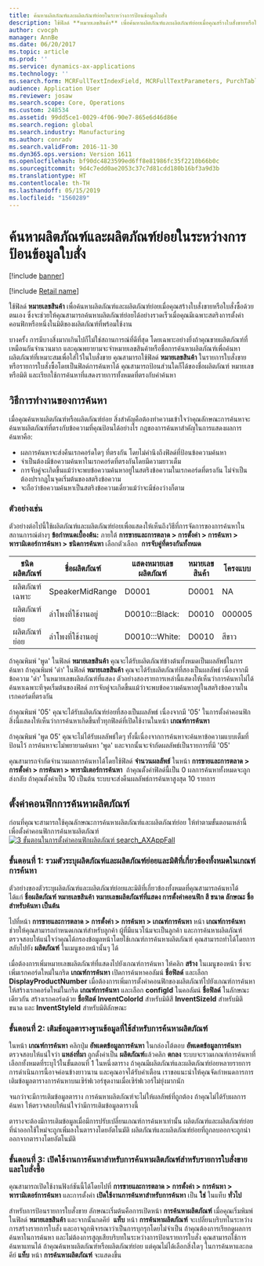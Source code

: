 ```yaml
---
title: ค้นหาผลิตภัณฑ์และผลิตภัณฑ์ย่อยในระหว่างการป้อนข้อมูลใบสั่ง
description: ใช้ฟิลด์ **หมายเลขสินค้า** เพื่อค้นหาผลิตภัณฑ์และผลิตภัณฑ์ย่อยเมื่อคุณสร้างใบสั่งขายหรือใบสั่งซื้อด้วยตนเอง ซึ่งจะช่วยให้คุณสามารถค้นหาผลิตภัณฑ์ย่อยได้อย่างรวดเร็วเมื่อคุณมีเฉพาะสตริงการตั้งค่าคอนฟิกหรือหนึ่งในมิติของผลิตภัณฑ์ที่พร้อมใช้งาน
author: cvocph
manager: AnnBe
ms.date: 06/20/2017
ms.topic: article
ms.prod: ''
ms.service: dynamics-ax-applications
ms.technology: ''
ms.search.form: MCRFullTextIndexField, MCRFullTextParameters, PurchTable, SalesTable
audience: Application User
ms.reviewer: josaw
ms.search.scope: Core, Operations
ms.custom: 248534
ms.assetid: 99dd5ce1-0029-4f06-90e7-865e6d46d86e
ms.search.region: global
ms.search.industry: Manufacturing
ms.author: conradv
ms.search.validFrom: 2016-11-30
ms.dyn365.ops.version: Version 1611
ms.openlocfilehash: bf90dc4823599ed6ff8e81986fc35f2210b66b0c
ms.sourcegitcommit: 9d4c7edd0ae2053c37c7d81cdd180b16bf3a9d3b
ms.translationtype: HT
ms.contentlocale: th-TH
ms.lasthandoff: 05/15/2019
ms.locfileid: "1560289"
---
```

# <a name="search-for-products-and-product-variants-during-order-entry"></a>ค้นหาผลิตภัณฑ์และผลิตภัณฑ์ย่อยในระหว่างการป้อนข้อมูลใบสั่ง

[!include [banner](../includes/banner.md)]

[!include [Retail name](../includes/retail-name.md)]

ใช้ฟิลด์ **หมายเลขสินค้า** เพื่อค้นหาผลิตภัณฑ์และผลิตภัณฑ์ย่อยเมื่อคุณสร้างใบสั่งขายหรือใบสั่งซื้อด้วยตนเอง  ซึ่งจะช่วยให้คุณสามารถค้นหาผลิตภัณฑ์ย่อยได้อย่างรวดเร็วเมื่อคุณมีเฉพาะสตริงการตั้งค่าคอนฟิกหรือหนึ่งในมิติของผลิตภัณฑ์ที่พร้อมใช้งาน

บางครั้ง การมีบางสิ่งมากเกินไปก็ไม่ใช่สถานการณ์ที่ดีที่สุด โดยเฉพาะอย่างยิ่งถ้าคุณขายผลิตภัณฑ์ที่เหมือนกันจำนวนมาก และคุณพยายามจะจำหมายเลขสินค้าหรือชื่อการค้นหาผลิตภัณฑ์เพื่อค้นหาผลิตภัณฑ์ที่เหมาะสมเพื่อใส่ไว้ในใบสั่งขาย คุณสามารถใช้ฟิลด์ **หมายเลขสินค้า** ในรายการใบสั่งขายหรือรายการใบสั่งซื้อโดยเป็นฟิลด์การค้นหาได้ คุณสามารถป้อนส่วนใดก็ได้ของชื่อผลิตภัณฑ์ หมายเลข หรือมิติ และเรียกใช้การค้นหาที่แสดงรายการทั้งหมดที่ตรงกับคำค้นหา

## <a name="how-searchworks"></a>วิธีการทำงานของการค้นหา
เมื่อคุณค้นหาผลิตภัณฑ์หรือผลิตภัณฑ์ย่อย สิ่งสำคัญคือต้องทำความเข้าใจว่าคุณลักษณะการค้นหาจะค้นหาผลิตภัณฑ์ที่ตรงกับข้อความที่คุณป้อนได้อย่างไร กฎของการค้นหาสำคัญในการแสดงผลการค้นหาคือ:

-   ผลการค้นหาจะส่งคืนเรกคอร์ดใดๆ ที่ตรงกัน โดยไม่คำนึงถึงฟิลด์ที่ป้อนข้อความค้นหา
-   จำเป็นต้องมีข้อความค้นหาในเรกคอร์ดที่ตรงกันโดยมีความยาวเต็ม
-   การจับคู่จะเกิดขึ้นแม้ว่าจะพบข้อความค้นหาอยู่ในสตริงข้อความในเรกคอร์ดที่ตรงกัน ไม่จำเป็นต้องปรากฏในจุดเริ่มต้นของสตริงข้อความ
-   จะถือว่าข้อความค้นหาเป็นสตริงข้อความเดี่ยวแม้ว่าจะมีช่องว่างก็ตาม

### <a name="examples"></a>ตัวอย่างเช่น

ตัวอย่างต่อไปนี้ใช้ผลิตภัณฑ์และผลิตภัณฑ์ย่อยเพื่อแสดงให้เห็นถึงวิธีที่การจัดการของการค้นหาในสถานการณ์ต่างๆ **ข้อกำหนดเบื้องต้น:** ภายใต้ **การขายและการตลาด &gt; การตั้งค่า &gt; การค้นหา &gt; พารามิเตอร์การค้นหา &gt; ชนิดการค้นหา** เลือกตัวเลือก  **การจับคู่ที่ตรงกันทั้งหมด**

| ชนิดผลิตภัณฑ์     | ชื่อผลิตภัณฑ์    | แสดงหมายเลขผลิตภัณฑ์ | หมายเลขสินค้า | โครงแบบ |
|------------------|-----------------|------------------------|-------------|---------------|
| ผลิตภัณฑ์เฉพาะ | SpeakerMidRange | D0001                  | D0001       | NA            |
| ผลิตภัณฑ์ย่อย  | ลำโพงที่ใช้งานอยู่  | D0010:::Black:         | D0010       | 000005        |
| ผลิตภัณฑ์ย่อย  | ลำโพงที่ใช้งานอยู่  | D0010:::White:         | D0010       | สีขาว         |

ถ้าคุณพิมพ์ 'พูด' ในฟิลด์ **หมายเลขสินค้า** คุณจะได้รับผลิตภัณฑ์ข้างต้นทั้งหมดเป็นผลลัพธ์ในการค้นหา ถ้าคุณพิมพ์ 'ดำ' ในฟิลด์ **หมายเลขสินค้า** คุณจะได้รับผลิตภัณฑ์ที่สองเป็นผลลัพธ์ เนื่องจากมีข้อความ 'ดำ' ในหมายเลขผลิตภัณฑ์ที่แสดง ตัวอย่างสองรายการเหล่านี้แสดงให้เห็นว่าการค้นหาไม่ได้ค้นหาเฉพาะทีจุดเริ่มต้นของฟิลด์ การจับคู่จะเกิดขึ้นแม้ว่าจะพบข้อความค้นหาอยู่ในสตริงข้อความในเรกคอร์ดที่ตรงกัน  

ถ้าคุณพิมพ์ '05' คุณจะได้รับผลิตภัณฑ์ย่อยที่สองเป็นผลลัพธ์ เนื่องจากมี '05' ในการตั้งค่าคอนฟิก สิ่งนี้แสดงให้เห็นว่าการค้นหาเกิดขึ้นทั่วทุกฟิลด์ที่เปิดใช้งานในหน้า **เกณฑ์การค้นหา**  

ถ้าคุณพิมพ์ 'พูด 05' คุณจะไม่ได้รับผลลัพธ์ใดๆ ทั้งนี้เนื่องจากการค้นหาจะค้นหาข้อความแบบเต็มที่ป้อนไว้ การค้นหาจะไม่พยายามค้นหา 'พูด' และจากนั้นจะจำกัดผลลัพธ์เป็นรายการที่มี '05'  

คุณสามารถจำกัดจำนวนผลการค้นหาได้โดยใช้ฟิลด์ **จำนวนผลลัพธ์** ในหน้า **การขายและการตลาด &gt; การตั้งค่า &gt; การค้นหา &gt; พารามิเตอร์การค้นหา**  ถ้าคุณตั้งค่าฟิลด์นี้เป็น 0 ผลการค้นหาทั้งหมดจะถูกส่งกลับ ถ้าคุณตั้งค่าเป็น 10 เป็นต้น ระบบจะส่งคืนผลลัพธ์การค้นหาสูงสุด 10 รายการ

## <a name="configure-the-productsearch"></a>ตั้งค่าคอนฟิกการค้นหาผลิตภัณฑ์
ก่อนที่คุณจะสามารถใช้คุณลักษณะการค้นหาผลิตภัณฑ์และผลิตภัณฑ์ย่อย ให้ทำตามขั้นตอนเหล่านี้เพื่อตั้งค่าคอนฟิกการค้นหาผลิตภัณฑ์ [![3 ขั้นตอนในการตั้งค่าคอนฟิกผลิตภัณฑ์ search\_AXAppFall](./media/3-steps-to-configure-product-search_axappfall.png)](./media/3-steps-to-configure-product-search_axappfall.png)

### <a name="step-1include-all-the-relevant-product-and-product-variant-identifiers-and-dimensions-in-the-search-criteria"></a>ขั้นตอนที่ 1: รวมตัวระบุผลิตภัณฑ์และผลิตภัณฑ์ย่อยและมิติที่เกี่ยวข้องทั้งหมดในเกณฑ์การค้นหา

ตัวอย่างของตัวระบุผลิตภัณฑ์และผลิตภัณฑ์ย่อยและมิติที่เกี่ยวข้องทั้งหมดที่คุณสามารถค้นหาได้ ได้แก่ **ชื่อผลิตภัณฑ์ หมายเลขสินค้า** **หมายเลขผลิตภัณฑ์ที่แสดง การตั้งค่าคอนฟิก สี ขนาด ลักษณะ ชื่อสำหรับค้นหา เป็นต้น**  

ไปที่หน้า **การขายและการตลาด &gt; การตั้งค่า &gt; การค้นหา &gt; เกณฑ์การค้นหา** หน้า **เกณฑ์การค้นหา** ช่วยให้คุณสามารถกำหนดเกณฑ์สำหรับลูกค้า ผู้ที่มีแนวโน้มจะเป็นลูกค้า และการค้นหาผลิตภัณฑ์ ตรวจสอบให้แน่ใจว่าคุณได้กรองข้อมูลหน้าโดยใช้เกณฑ์การค้นหาผลิตภัณฑ์ คุณสามารถทำได้โดยการสลับไปยัง **ผลิตภัณฑ์** ในเมนูของหน้านั้นๆ ได้  

เมื่อต้องการเพิ่มหมายเลขผลิตภัณฑ์ที่แสดงไปยังเกณฑ์การค้นหา ให้คลิก **สร้าง** ในเมนูของหน้า ซึ่งจะเพิ่มเรกคอร์ดใหม่ในกริด **เกณฑ์การค้นหา** เปิดการค้นหาคอลัมน์ **ชื่อฟิลด์** และเลือก **DisplayProductNumber** เมื่อต้องการเพิ่มการตั้งค่าคอนฟิกของผลิตภัณฑ์ไปยังเกณฑ์การค้นหา ให้สร้างเรกคอร์ดใหม่ในกริด **เกณฑ์การค้นหา** และเลือก **configId** ในคอลัมน์ **ชื่อฟิลด์** ในลักษณะเดียวกัน สร้างเรกคอร์ดด้วย **ชื่อฟิลด์** **InventColorId** สำหรับมิติสี **InventSizeId** สำหรับมิติขนาด และ **InventStyleId** สำหรับมิติลักษณะ

### <a name="step-2-populate-the-database-table-that-is-used-for-product-search"></a>ขั้นตอนที่ 2: เติมข้อมูลตารางฐานข้อมูลที่ใช้สำหรับการค้นหาผลิตภัณฑ์

ในหน้า **เกณฑ์การค้นหา** คลิกปุ่ม **อัพเดตข้อมูลการค้นหา** ในกล่องโต้ตอบ **อัพเดตข้อมูลการค้นหา** ตรวจสอบให้แน่ใจว่า **แหล่งที่มา** ถูกตั้งค่าเป็น **ผลิตภัณฑ์**แล้วคลิก **ตกลง** ระบบจะรวมเกณฑ์การค้นหาที่เลือกทั้งหมดที่ระบุไว้ในขั้นตอนที่ 1 ในหนึ่งตาราง ถ้าคุณมีผลิตภัณฑ์และผลิตภัณฑ์ย่อยหลายรายการ การดำเนินการนี้อาจค่อนข้างยาวนาน และคุณอาจได้รับคำเตือน เราขอแนะนำให้คุณจัดกำหนดการการเติมข้อมูลตารางการค้นหาบนเซิร์ฟเวอร์ชุดงานเมื่อเซิร์ฟเวอร์ไม่ยุ่งมากนัก  

จนกว่าจะมีการเติมข้อมูลตาราง การค้นหาผลิตภัณฑ์จะไม่ให้ผลลัพธ์ที่ถูกต้อง ถ้าคุณไม่ได้รับผลการค้นหา ให้ตรวจสอบให้แน่ใจว่ามีการเติมข้อมูลตารางนี้  

ตารางจะต้องมีการเติมข้อมูลเมื่อมีการปรับเปลี่ยนเกณฑ์การค้นหาเท่านั้น ผลิตภัณฑ์และผลิตภัณฑ์ย่อยที่นำออกใช้ใหม่จะถูกเพิ่มลงในตารางโดยอัตโนมัติ ผลิตภัณฑ์และผลิตภัณฑ์ย่อยที่ถูกลบออกจะถูกนำออกจากตารางโดยอัตโนมัติ

### <a name="step-3-enable-the-lookup-for-product-search-on-sales-and-purchase-order-lines"></a>ขั้นตอนที่ 3: เปิดใช้งานการค้นหาสำหรับการค้นหาผลิตภัณฑ์สำหรับรายการใบสั่งขายและใบสั่งซื้อ

คุณสามารถเปิดใช้งานฟังก์ชันนี้ได้โดยไปที่ **การขายและการตลาด &gt; การตั้งค่า &gt; การค้นหา &gt; พารามิเตอร์การค้นหา** และการตั้งค่า **เปิดใช้งานการค้นหาสำหรับการค้นหา** เป็น **ใช่** ในแท็บ **ทั่วไป**  

สำหรับการป้อนรายการใบสั่งขาย ลักษณะเริ่มต้นคือการเปิดหน้า **การค้นหาผลิตภัณฑ์** เมื่อคุณเริ่มพิมพ์ในฟิลด์ **หมายเลขสินค้า** และจากนั้นกดคีย์  **แท็บ** หน้า **การค้นหาผลิตภัณฑ์** จะเปลี่ยนบริบทในระหว่างการสร้างรายการใบสั่ง และอาจถูกพิจารณาว่าเป็นการบุกรุกโดยไม่จำเป็น ถ้าคุณต้องการเรียกดูผลการค้นหาในการค้นหา และไม่ต้องการสูญเสียบริบทในระหว่างการป้อนรายการใบสั่ง คุณสามารถใช้การค้นหาแทนได้ ถ้าคุณค้นหาผลิตภัณฑ์หรือผลิตภัณฑ์ย่อย แต่คุณไม่ได้เลือกสิ่งใดๆ ในการค้นหาและกดคีย์ **แท็บ** หน้า **การค้นหาผลิตภัณฑ์** จะแสดงขึ้น



